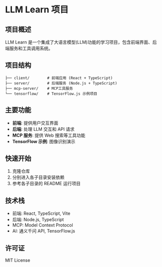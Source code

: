 # LLM Learn 项目

## 项目概述

LLM Learn 是一个集成了大语言模型(LLM)功能的学习项目，包含前端界面、后端服务和工具调用系统。

## 项目结构

```
├── client/        # 前端应用 (React + TypeScript)
├── server/        # 后端服务 (Node.js + TypeScript)
├── mcp-server/    # MCP工具服务
└── tensorflow/    # TensorFlow.js 示例项目
```

## 主要功能

- **前端**: 提供用户交互界面
- **后端**: 处理 LLM 交互和 API 请求
- **MCP 服务**: 提供 Web 搜索等工具功能
- **TensorFlow 示例**: 图像识别演示

## 快速开始

1. 克隆仓库
2. 分别进入各子目录安装依赖
3. 参考各子目录的 README 运行项目

## 技术栈

- 前端: React, TypeScript, Vite
- 后端: Node.js, TypeScript
- MCP: Model Context Protocol
- AI: 通义千问 API, TensorFlow.js

## 许可证

MIT License
